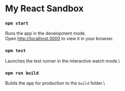 # My React Sandbox

### `npm start`
Runs the app in the development mode.\
Open [http://localhost:3000](http://localhost:3000) to view it in your browser.


### `npm test`
Launches the test runner in the interactive watch mode.\

### `npm run build`
Builds the app for production to the `build` folder.\
